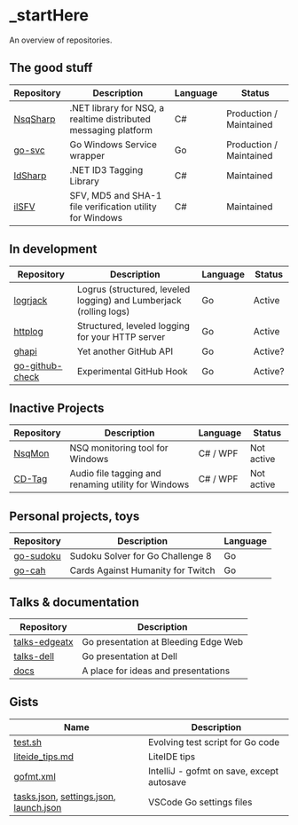 # _startHere
An overview of repositories.

## The good stuff

| Repository | Description | Language | Status |
|------------|-------------|----------|--------|
| [NsqSharp](https://github.com/judwhite/NsqSharp) | .NET library for NSQ, a realtime distributed messaging platform | C# | Production / Maintained
| [go-svc](https://github.com/judwhite/go-svc) | Go Windows Service wrapper | Go | Production / Maintained
| [IdSharp](https://github.com/judwhite/IdSharp) | .NET ID3 Tagging Library | C# | Maintained
| [ilSFV](https://github.com/judwhite/ilSFV) | SFV, MD5 and SHA-1 file verification utility for Windows | C# | Maintained

## In development

| Repository | Description | Language | Status |
|------------|-------------|----------|--------|
| [logrjack](https://github.com/judwhite/logrjack) | Logrus (structured, leveled logging) and Lumberjack (rolling logs) | Go | Active
| [httplog](https://github.com/judwhite/httplog) | Structured, leveled logging for your HTTP server | Go | Active
| [ghapi](https://github.com/judwhite/ghapi) | Yet another GitHub API | Go | Active?
| [go-github-check](https://github.com/judwhite/go-github-check) | Experimental GitHub Hook | Go | Active?

## Inactive Projects

| Repository | Description | Language | Status |
|------------|-------------|----------|--------|
| [NsqMon](https://github.com/judwhite/NsqMon) | NSQ monitoring tool for Windows  | C# / WPF | Not active
| [CD-Tag](https://github.com/judwhite/CD-Tag) | Audio file tagging and renaming utility for Windows  | C# / WPF | Not active

## Personal projects, toys

| Repository | Description | Language |
|------------|-------------|----------|
| [go-sudoku](https://github.com/judwhite/go-sudoku) | Sudoku Solver for Go Challenge 8 | Go
| [go-cah](https://github.com/judwhite/go-cah) | Cards Against Humanity for Twitch | Go

## Talks & documentation

| Repository | Description |
|------------|-------------|
| [talks-edgeatx](https://github.com/judwhite/talks-edgeatx) | Go presentation at Bleeding Edge Web
| [talks-dell](https://github.com/judwhite/talks-dell) | Go presentation at Dell
| [docs](https://github.com/judwhite/docs) | A place for ideas and presentations

## Gists

| Name | Description |
|------|-------------|
| [test.sh](https://gist.github.com/judwhite/c92e58607e483811a7eb) | Evolving test script for Go code
| [liteide_tips.md](https://gist.github.com/judwhite/e2c63679e0876c01d246) | LiteIDE tips
| [gofmt.xml](https://gist.github.com/judwhite/ef2cae8413c0ad188a526ac516b434b3) | IntelliJ - gofmt on save, except autosave
| [tasks.json](https://gist.github.com/judwhite/1fad7f34e04f5169ed2e), [settings.json](https://gist.github.com/judwhite/6c75fcf628cbde9730c3), [launch.json](https://gist.github.com/judwhite/b039f45193f986a3c8ad) | VSCode Go settings files
